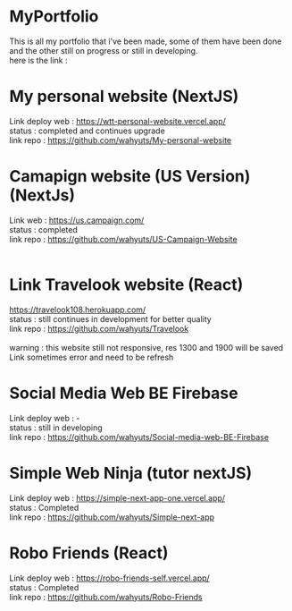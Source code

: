 # MyPortfolio
This is all my portfolio that i've been made, some of them have been done and the other still on progress or still in developing. <br>
here is the link :

# My personal website (NextJS)
Link deploy web : https://wtt-personal-website.vercel.app/ <br>
status : completed and continues upgrade <br>
link repo : https://github.com/wahyuts/My-personal-website <br>

# Camapign website (US Version) (NextJs)
Link web : https://us.campaign.com/ <br>
status : completed <br>
link repo : https://github.com/wahyuts/US-Campaign-Website <br>
<br>

# Link Travelook website (React)
https://travelook108.herokuapp.com/ <br>
status : still continues in development for better quality <br>
link repo : https://github.com/wahyuts/Travelook <br>
<br>
warning : this website still not responsive, res 1300 and 1900 will be saved
          Link sometimes error and need to be refresh

# Social Media Web BE Firebase
Link deploy web : - <br>
status : still in developing <br>
link repo : https://github.com/wahyuts/Social-media-web-BE-Firebase <br>

# Simple Web Ninja (tutor nextJS)
Link deploy web : https://simple-next-app-one.vercel.app/ <br>
status : Completed <br>
link repo : https://github.com/wahyuts/Simple-next-app <br>

# Robo Friends (React)
Link deploy web : https://robo-friends-self.vercel.app/ <br>
status : Completed <br>
link repo : https://github.com/wahyuts/Robo-Friends <br>





